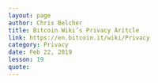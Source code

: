 ```yaml
---
layout: page
author: Chris Belcher
title: Bitcoin Wiki’s Privacy Aritcle
link: https://en.bitcoin.it/wiki/Privacy
category: Privacy
date: Feb 22, 2019
lesson: 19
quote: 
---
```

